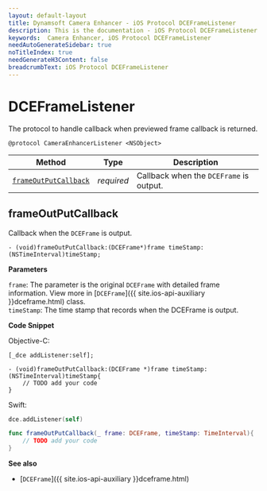 ```yaml
---
layout: default-layout
title: Dynamsoft Camera Enhancer - iOS Protocol DCEFrameListener
description: This is the documentation - iOS Protocol DCEFrameListener page of Dynamsoft Camera Enhancer.
keywords:  Camera Enhancer, iOS Protocol DCEFrameListener
needAutoGenerateSidebar: true
noTitleIndex: true
needGenerateH3Content: false
breadcrumbText: iOS Protocol DCEFrameListener
---
```


# DCEFrameListener

The protocol to handle callback when previewed frame callback is returned.

```objc
@protocol CameraEnhancerListener <NSObject>
```

| Method | Type | Description |
| ------ | ---- | ----------- |
| [`frameOutPutCallback`](#frameoutputcallback) | *required* | Callback when the `DCEFrame` is output. |

## frameOutPutCallback

Callback when the `DCEFrame` is output.

```objc
- (void)frameOutPutCallback:(DCEFrame*)frame timeStamp:(NSTimeInterval)timeStamp;
```

**Parameters**

`frame`: The parameter is the original `DCEFrame` with detailed frame information. View more in [`DCEFrame`]({{ site.ios-api-auxiliary }}dceframe.html) class.  
`timeStamp`: The time stamp that records when the DCEFrame is output. 

**Code Snippet**

Objective-C:

```objc
[_dce addListener:self];

- (void)frameOutPutCallback:(DCEFrame *)frame timeStamp:(NSTimeInterval)timeStamp{
    // TODO add your code
}
```

Swift:

```swift
dce.addListener(self)

func frameOutPutCallback(_ frame: DCEFrame, timeStamp: TimeInterval){
    // TODO add your code
}
```

**See also**

- [`DCEFrame`]({{ site.ios-api-auxiliary }}dceframe.html)
